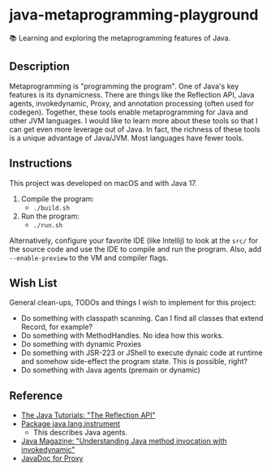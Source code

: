 # java-metaprogramming-playground

📚 Learning and exploring the metaprogramming features of Java.

## Description

Metaprogramming is "programming the program". One of Java's key features is its dynamicness. There are things like the
Reflection API, Java agents, invokedynamic, Proxy, and annotation processing (often used for codegen). Together, these
tools enable metaprogramming for Java and other JVM languages. I would like to learn more about these tools so that I
can get even more leverage out of Java. In fact, the richness of these tools is a unique advantage of Java/JVM. Most
languages have fewer tools.

## Instructions

This project was developed on macOS and with Java 17.

1. Compile the program:
    * `./build.sh`
2. Run the program:
    * `./run.sh`

Alternatively, configure your favorite IDE (like Intellij) to look at the `src/` for the source code and use the IDE to
compile and run the program. Also, add `--enable-preview` to the VM and compiler flags.

## Wish List

General clean-ups, TODOs and things I wish to implement for this project:

* Do something with classpath scanning. Can I find all classes that extend Record, for example?
* Do something with MethodHandles. No idea how this works.
* Do something with dynamic Proxies
* Do something with JSR-223 or JShell to execute dynaic code at runtime and somehow side-effect the program state. This
  is possible, right?
* Do something with Java agents (premain or dynamic)

## Reference

* [The Java Tutorials: "The Reflection API"](https://docs.oracle.com/javase/tutorial/reflect/index.html)
* [Package java.lang.instrument](https://docs.oracle.com/javase/7/docs/api/java/lang/instrument/package-summary.html)
    * This describes Java agents.
* [Java Magazine: "Understanding Java method invocation with invokedynamic"](https://blogs.oracle.com/javamagazine/post/understanding-java-method-invocation-with-invokedynamic)
* [JavaDoc for Proxy](https://docs.oracle.com/en/java/javase/17/docs/api/java.base/java/lang/reflect/Proxy.html)
